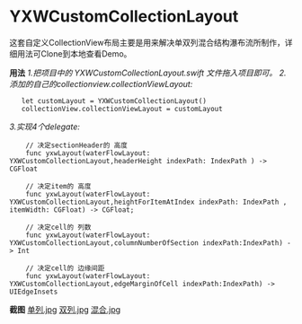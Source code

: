 # YXWCustomCollectionLayout

这套自定义CollectionView布局主要是用来解决单双列混合结构瀑布流所制作，详细用法可Clone到本地查看Demo。

**用法**
_1.把项目中的 YXWCustomCollectionLayout.swift 文件拖入项目即可。_
_2.添加的自己的collectionview.collectionViewLayout:_

	   let customLayout = YXWCustomCollectionLayout()
	   collectionView.collectionViewLayout = customLayout 
	
_3.实现4个delegate:_

	    // 决定sectionHeader的 高度
	    func yxwLayout(waterFlowLayout: YXWCustomCollectionLayout,headerHeight indexPath: IndexPath ) -> CGFloat
	
	    // 决定item的 高度
	    func yxwLayout(waterFlowLayout: YXWCustomCollectionLayout,heightForItemAtIndex indexPath: IndexPath , itemWidth: CGFloat) -> CGFloat;
	
	    // 决定cell的 列数
	    func yxwLayout(waterFlowLayout: YXWCustomCollectionLayout,columnNumberOfSection indexPath:IndexPath) -> Int
	
	    // 决定cell的 边缘间距
	    func yxwLayout(waterFlowLayout: YXWCustomCollectionLayout,edgeMarginOfCell indexPath:IndexPath) -> UIEdgeInsets


**截图**
[单列.jpg][1]
[双列.jpg][2]
[混合.jpg][3]

[1]:	https://github.com/xiaowinner/YXWCustomCollectionLayout/blob/master/YXWCustomCollectionLayout/YXWCustomCollectionLayout/screenShot/1511424211305.jpg
[2]:	https://github.com/xiaowinner/YXWCustomCollectionLayout/blob/master/YXWCustomCollectionLayout/YXWCustomCollectionLayout/screenShot/1511424228708.jpg
[3]:	https://github.com/xiaowinner/YXWCustomCollectionLayout/blob/master/YXWCustomCollectionLayout/YXWCustomCollectionLayout/screenShot/1511424246479.jpg
